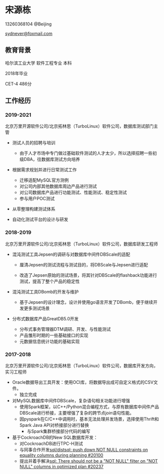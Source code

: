 # 宋源栋

13260368104 @Beijing

sydnever@foxmail.com

## 教育背景

哈尔滨工业大学 软件工程专业 本科

2018年毕业

CET-4 486分

## 工作经历

### 2019-2021

北京万里开源软件公司/北京拓林思（TurboLinux）软件公司，数据库测试部门主管

* 测试人员的招聘与培训

    * 由于人才市场中专门做过基础软件测试的人才太少，所以选择招聘一些初级DBA，往数据库测试方向培养

* 根据需求规划并进行日常测试工作

    * 迁移适配MySQL官方测例
    * 对公司内部其他数据库周边产品进行测试
    * 对公司数据库产品进行功能测试、性能测试、稳定性测试
    * 参与用户POC测试

* 从零整理构建测试体系
* 自动化测试平台的设计与研发

### 2018-2019

北京万里开源软件公司/北京拓林思（TurboLinux）软件公司，数据库研发工程师

* 混沌测试工具Jepsen的调研与对数据库中间件DBScale的适配

    * 厘清Jepsen的测试流程与测试目的，将DBScale与Jepsen进行适配

    * 改造了Jepsen原始的测试场景，将其针对DBScale的flashback功能进行测试，提高了整个产品的稳定性

* 混沌测试工具DBomb的开发与维护

    * 基于Jepsen的设计理念，设计并使用go语言开发了DBomb，便于继续开发更多测试场景

* 分布式数据库产品GreatDB5.0开发

    * 分布式事务管理器DTM调研、开发、与性能测试
    * 产品雏形时期的一些基础接口的实现
    * 元数据信息统计功能的基础实现

### 2017-2018

北京万里开源软件公司/北京拓林思（TurboLinux）软件公司，数据库开发方向，实习工程师

* Oracle数据导出工具开发：使用OCI库，将数据导出成可自定义格式的CSV文件。
    * 独立完成
* 对MySQL数据库中间件DBScale，复杂语句相关功能进行增强
    * 使用Spark框架，以C++/Python混合编程方式，与原有数据库中间件产品DBScale进行桥接，主要增强了复杂的跨节点join语句性能。
    * 因pyspark在C/C++中调用时，基本无法处理并发场景，选择使用Thrift和Spark Java API对桥接部分进行替换
        * 与Spark集群桥接部分代码的编写
* 基于CockroachDB的New SQL数据库开发：
    * 对CockroachDB进行TPC-H测试
    * 与同事合作开发[sql/distsql: push down NOT NULL constraints on equality columns during planning #20100](https://github.com/cockroachdb/cockroach/issues/20100)
    * 提出并着手解决[sql: There should not be a "NOT NULL" filter on "NOT NULL" columns in optimized plan #20237](https://github.com/cockroachdb/cockroach/issues/20237)
